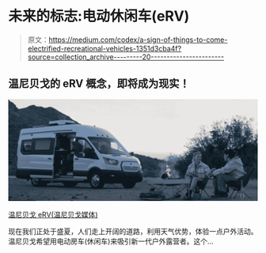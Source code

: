 # 未来的标志:电动休闲车(eRV)

> 原文：<https://medium.com/codex/a-sign-of-things-to-come-electrified-recreational-vehicles-1351d3cba4f?source=collection_archive---------20----------------------->

## 温尼贝戈的 eRV 概念，即将成为现实！

![](img/579ff04304be924d18699e80c4a66fbf.png)

[温尼贝戈 eRV(温尼贝戈媒体)](https://www.winnebagoind.com/electric)

现在我们正处于盛夏，人们走上开阔的道路，利用天气优势，体验一点户外活动。温尼贝戈希望用电动房车(休闲车)来吸引新一代户外露营者。这个…